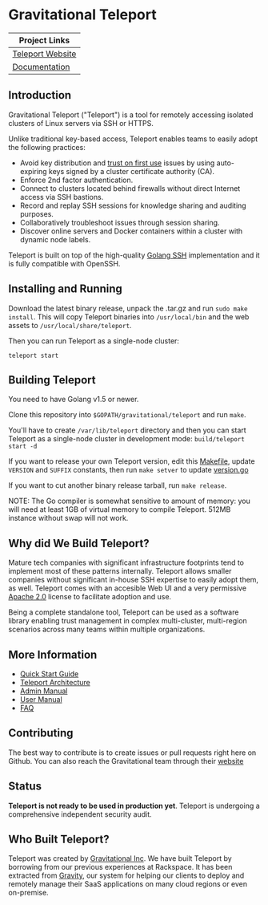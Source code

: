 # Gravitational Teleport

|Project Links|
|---|
| [Teleport Website](http://gravitational.com/teleport)  |
| [Documentation](http://gravitational.com/teleport/docs/quickstart/)  |


## Introduction

Gravitational Teleport ("Teleport") is a tool for remotely accessing isolated clusters of 
Linux servers via SSH or HTTPS. 

Unlike traditional key-based access, Teleport enables teams to easily adopt the following 
practices:

- Avoid key distribution and [trust on first use](https://en.wikipedia.org/wiki/Trust_on_first_use) issues by using auto-expiring keys signed by a cluster certificate authority (CA).
- Enforce 2nd factor authentication.
- Connect to clusters located behind firewalls without direct Internet access via SSH bastions.
- Record and replay SSH sessions for knowledge sharing and auditing purposes.
- Collaboratively troubleshoot issues through session sharing.
- Discover online servers and Docker containers within a cluster with dynamic node labels.

Teleport is built on top of the high-quality [Golang SSH](https://godoc.org/golang.org/x/crypto/ssh) 
implementation and it is fully compatible with OpenSSH.

## Installing and Running

Download the latest binary release, unpack the .tar.gz and run `sudo make install`.
This will copy Teleport binaries into `/usr/local/bin` and the web assets 
to `/usr/local/share/teleport`.

Then you can run Teleport as a single-node cluster:

```
teleport start 
```

## Building Teleport

You need to have Golang v1.5 or newer.

Clone this repository into `$GOPATH/gravitational/teleport` and run `make`. 

You'll have to create `/var/lib/teleport` directory and then you can start 
Teleport as a single-node cluster in development mode: `build/teleport start -d`

If you want to release your own Teleport version, edit this [Makefile](Makefile), update 
`VERSION` and `SUFFIX` constants, then run `make setver` to update [version.go](version.go)

If you want to cut another binary release tarball, run `make release`.

NOTE: The Go compiler is somewhat sensitive to amount of memory: you will need at least 1GB of 
virtual memory to compile Teleport. 512MB instance without swap will not work.

## Why did We Build Teleport?

Mature tech companies with significant infrastructure footprints tend to implement most
of these patterns internally. Teleport allows smaller companies without 
significant in-house SSH expertise to easily adopt them, as well. Teleport comes with an 
accesible Web UI and a very permissive [Apache 2.0](https://github.com/gravitational/teleport/blob/master/LICENSE)
license to facilitate adoption and use.

Being a complete standalone tool, Teleport can be used as a software library enabling 
trust management in complex multi-cluster, multi-region scenarios across many teams 
within multiple organizations.

## More Information

* [Quick Start Guide](docs/quickstart.md)
* [Teleport Architecture](docs/architecture.md)
* [Admin Manual](docs/admin-guide.md)
* [User Manual](docs/user-manual.md)
* [FAQ](docs/faq.md)

## Contributing

The best way to contribute is to create issues or pull requests right here on Github. You can also reach the Gravitational team through their [website](http://gravitational.com/)


## Status

**Teleport is not ready to be used in production yet**. Teleport is undergoing a comprehensive 
independent security audit.

## Who Built Teleport?

Teleport was created by [Gravitational Inc](https://gravitational.com). We have built Teleport 
by borrowing from our previous experiences at Rackspace. It has been extracted from [Gravity](http://gravitational.com/vendors.html), our system for helping our clients to deploy 
and remotely manage their SaaS applications on many cloud regions or even on-premise.
